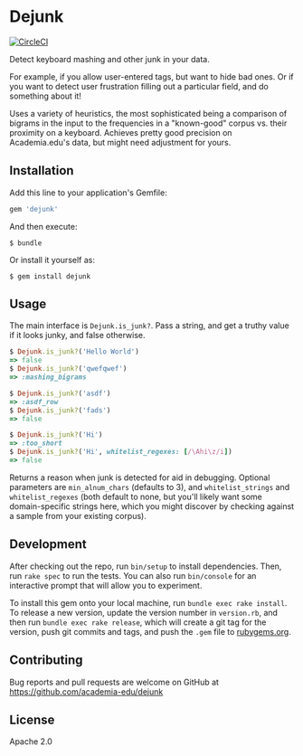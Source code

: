 # Dejunk

[![CircleCI](https://circleci.com/gh/academia-edu/dejunk.svg?style=svg)](https://circleci.com/gh/academia-edu/dejunk)

Detect keyboard mashing and other junk in your data.

For example, if you allow user-entered tags, but want to hide bad ones. Or if
you want to detect user frustration filling out a particular field, and do
something about it!

Uses a variety of heuristics, the most sophisticated being a comparison of
bigrams in the input to the frequencies in a "known-good" corpus vs. their
proximity on a keyboard. Achieves pretty good precision on Academia.edu's data,
but might need adjustment for yours.

## Installation

Add this line to your application's Gemfile:

```ruby
gem 'dejunk'
```

And then execute:

    $ bundle

Or install it yourself as:

    $ gem install dejunk

## Usage

The main interface is `Dejunk.is_junk?`. Pass a string, and get a truthy value
if it looks junky, and false otherwise.

```ruby
$ Dejunk.is_junk?('Hello World')
=> false
$ Dejunk.is_junk?('qwefqwef')
=> :mashing_bigrams

$ Dejunk.is_junk?('asdf')
=> :asdf_row
$ Dejunk.is_junk?('fads')
=> false

$ Dejunk.is_junk?('Hi')
=> :too_short
$ Dejunk.is_junk?('Hi', whitelist_regexes: [/\Ahi\z/i])
=> false
```

Returns a reason when junk is detected for aid in debugging. Optional parameters
are `min_alnum_chars` (defaults to 3), and `whitelist_strings` and
`whitelist_regexes` (both default to none, but you'll likely want some domain-specific 
strings here, which you might discover by checking against a sample from your existing
corpus).

## Development

After checking out the repo, run `bin/setup` to install dependencies. Then, run
`rake spec` to run the tests. You can also run `bin/console` for an interactive
prompt that will allow you to experiment.

To install this gem onto your local machine, run `bundle exec rake install`.
To release a new version, update the version number in `version.rb`, and then run
`bundle exec rake release`, which will create a git tag for the version,
push git commits and tags, and push the `.gem` file to [rubygems.org](https://rubygems.org).

## Contributing

Bug reports and pull requests are welcome on GitHub at https://github.com/academia-edu/dejunk

## License

Apache 2.0
